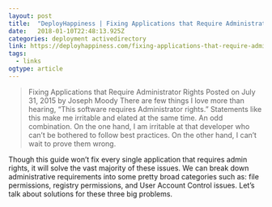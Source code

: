 ```yaml
---
layout: post 
title:  "DeployHappiness | Fixing Applications that Require Administrator Rights" 
date:   2018-01-10T22:48:13.925Z 
categories: deployment activedirectory
link: https://deployhappiness.com/fixing-applications-that-require-administrator-rights/ 
tags:
  - links
ogtype: article 
---
```


> Fixing Applications that Require Administrator Rights
Posted on July 31, 2015 by Joseph Moody
There are few things I love more than hearing, “This software requires Administrator rights.” Statements like this make me irritable and elated at the same time. An odd combination. On the one hand, I am irritable at that developer who can’t be bothered to follow best practices. On the other hand, I can’t wait to prove them wrong.

Though this guide won’t fix every single application that requires admin rights, it will solve the vast majority of these issues. We can break down administrative requirements into some pretty broad categories such as: file permissions, registry permissions, and User Account Control issues. Let’s talk about solutions for these three big problems.

 